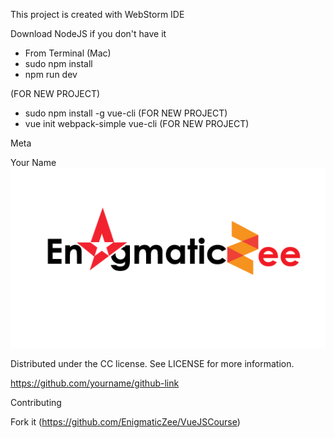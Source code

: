 This project is created with WebStorm IDE

Download NodeJS if you don't have it
  - From Terminal (Mac)
  - sudo npm install
  - npm run dev
  
  (FOR NEW PROJECT)
  - sudo npm install -g vue-cli (FOR NEW PROJECT)
  - vue init webpack-simple vue-cli (FOR NEW PROJECT)
  
  
Meta

Your Name
![alt text](https://github.com/EnigmaticZee/VueJSCourse/blob/master/final%20file-02.png?raw=true)

Distributed under the CC license. See LICENSE for more information.

https://github.com/yourname/github-link

Contributing

Fork it (https://github.com/EnigmaticZee/VueJSCourse)
